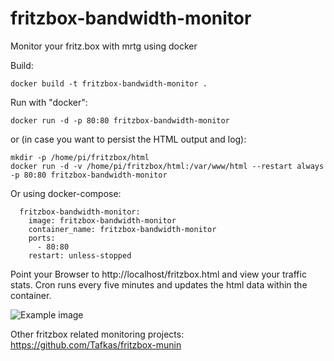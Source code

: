 # fritzbox-bandwidth-monitor
Monitor your fritz.box with mrtg using docker

Build:
````
docker build -t fritzbox-bandwidth-monitor .
````

Run with "docker":
```
docker run -d -p 80:80 fritzbox-bandwidth-monitor
````
or (in case you want to persist the HTML output and log):
```
mkdir -p /home/pi/fritzbox/html
docker run -d -v /home/pi/fritzbox/html:/var/www/html --restart always -p 80:80 fritzbox-bandwidth-monitor
```

Or using docker-compose:
```
  fritzbox-bandwidth-monitor:
    image: fritzbox-bandwidth-monitor
    container_name: fritzbox-bandwidth-monitor
    ports:
      - 80:80
    restart: unless-stopped
```

Point your Browser to http://localhost/fritzbox.html and view your traffic stats. Cron runs every five minutes and updates the html data within the container.

![Example image](images/example.png)

Other fritzbox related monitoring projects:
https://github.com/Tafkas/fritzbox-munin 

